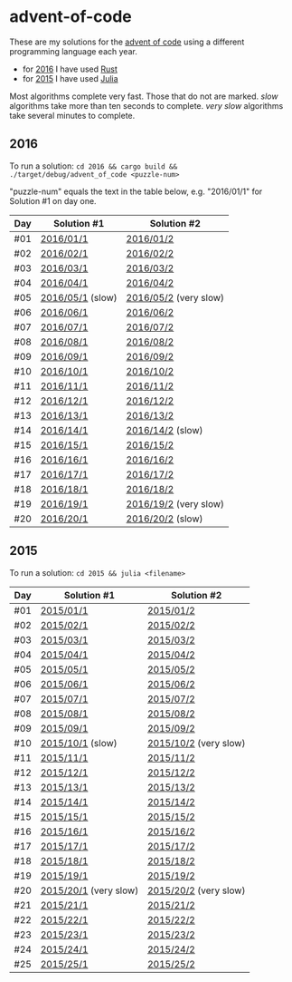 # advent-of-code

These are my solutions for the [advent of code](https://adventofcode.com/) using a different programming language each year.
- for [2016](#2016) I have used [Rust](https://www.rust-lang.org/)
- for [2015](#2015) I have used [Julia](https://julialang.org/)

Most algorithms complete very fast. Those that do not are marked. *slow* algorithms take more than ten seconds to complete. *very slow* algorithms take several minutes to complete.

## 2016

To run a solution: `cd 2016 && cargo build && ./target/debug/advent_of_code <puzzle-num>`

"puzzle-num" equals the text in the table below, e.g. "2016/01/1" for Solution #1 on day one.

| Day | Solution #1                           | Solution #2                                |
|-----|---------------------------------------|--------------------------------------------|
| #01 | [2016/01/1](2016/2016-01-1.rs)        | [2016/01/2](2016/2016-01-2.rs)             |
| #02 | [2016/02/1](2016/2016-02-1.rs)        | [2016/02/2](2016/2016-02-2.rs)             |
| #03 | [2016/03/1](2016/2016-03-1.rs)        | [2016/03/2](2016/2016-03-2.rs)             |
| #04 | [2016/04/1](2016/2016-04-1.rs)        | [2016/04/2](2016/2016-04-2.rs)             |
| #05 | [2016/05/1](2016/2016-05-1.rs) (slow) | [2016/05/2](2016/2016-05-2.rs) (very slow) |
| #06 | [2016/06/1](2016/2016-06-1.rs)        | [2016/06/2](2016/2016-06-2.rs)             |
| #07 | [2016/07/1](2016/2016-07-1.rs)        | [2016/07/2](2016/2016-07-2.rs)             |
| #08 | [2016/08/1](2016/2016-08-1.rs)        | [2016/08/2](2016/2016-08-2.rs)             |
| #09 | [2016/09/1](2016/2016-09-1.rs)        | [2016/09/2](2016/2016-09-2.rs)             |
| #10 | [2016/10/1](2016/2016-10-1.rs)        | [2016/10/2](2016/2016-10-2.rs)             |
| #11 | [2016/11/1](2016/2016-11-1.rs)        | [2016/11/2](2016/2016-11-2.rs)             |
| #12 | [2016/12/1](2016/2016-12-1.rs)        | [2016/12/2](2016/2016-12-2.rs)             |
| #13 | [2016/13/1](2016/2016-13-1.rs)        | [2016/13/2](2016/2016-13-2.rs)             |
| #14 | [2016/14/1](2016/2016-14-1.rs)        | [2016/14/2](2016/2016-14-2.rs) (slow)      |
| #15 | [2016/15/1](2016/2016-15-1.rs)        | [2016/15/2](2016/2016-15-2.rs)             |
| #16 | [2016/16/1](2016/2016-16-1.rs)        | [2016/16/2](2016/2016-16-2.rs)             |
| #17 | [2016/17/1](2016/2016-17-1.rs)        | [2016/17/2](2016/2016-17-2.rs)             |
| #18 | [2016/18/1](2016/2016-18-1.rs)        | [2016/18/2](2016/2016-18-2.rs)             |
| #19 | [2016/19/1](2016/2016-19-1.rs)        | [2016/19/2](2016/2016-19-2.rs) (very slow) |
| #20 | [2016/20/1](2016/2016-20-1.rs)        | [2016/20/2](2016/2016-20-2.rs) (slow)      |

## 2015

To run a solution: `cd 2015 && julia <filename>`

| Day | Solution #1                                | Solution #2                                |
|-----|--------------------------------------------|--------------------------------------------|
| #01 | [2015/01/1](2015/2015-01-1.jl)             | [2015/01/2](2015/2015-01-2.jl)             |
| #02 | [2015/02/1](2015/2015-02-1.jl)             | [2015/02/2](2015/2015-02-2.jl)             |
| #03 | [2015/03/1](2015/2015-03-1.jl)             | [2015/03/2](2015/2015-03-2.jl)             |
| #04 | [2015/04/1](2015/2015-04-1.jl)             | [2015/04/2](2015/2015-04-2.jl)             |
| #05 | [2015/05/1](2015/2015-05-1.jl)             | [2015/05/2](2015/2015-05-2.jl)             |
| #06 | [2015/06/1](2015/2015-06-1.jl)             | [2015/06/2](2015/2015-06-2.jl)             |
| #07 | [2015/07/1](2015/2015-07-1.jl)             | [2015/07/2](2015/2015-07-2.jl)             |
| #08 | [2015/08/1](2015/2015-08-1.jl)             | [2015/08/2](2015/2015-08-2.jl)             |
| #09 | [2015/09/1](2015/2015-09-1.jl)             | [2015/09/2](2015/2015-09-2.jl)             |
| #10 | [2015/10/1](2015/2015-10-1.jl) (slow)      | [2015/10/2](2015/2015-10-2.jl) (very slow) |
| #11 | [2015/11/1](2015/2015-11-1.jl)             | [2015/11/2](2015/2015-11-2.jl)             |
| #12 | [2015/12/1](2015/2015-12-1.jl)             | [2015/12/2](2015/2015-12-2.jl)             |
| #13 | [2015/13/1](2015/2015-13-1.jl)             | [2015/13/2](2015/2015-13-2.jl)             |
| #14 | [2015/14/1](2015/2015-14-1.jl)             | [2015/14/2](2015/2015-14-2.jl)             |
| #15 | [2015/15/1](2015/2015-15-1.jl)             | [2015/15/2](2015/2015-15-2.jl)             |
| #16 | [2015/16/1](2015/2015-16-1.jl)             | [2015/16/2](2015/2015-16-2.jl)             |
| #17 | [2015/17/1](2015/2015-17-1.jl)             | [2015/17/2](2015/2015-17-2.jl)             |
| #18 | [2015/18/1](2015/2015-18-1.jl)             | [2015/18/2](2015/2015-18-2.jl)             |
| #19 | [2015/19/1](2015/2015-19-1.jl)             | [2015/19/2](2015/2015-19-2.jl)             |
| #20 | [2015/20/1](2015/2015-20-1.jl) (very slow) | [2015/20/2](2015/2015-20-2.jl) (very slow) |
| #21 | [2015/21/1](2015/2015-21-1.jl)             | [2015/21/2](2015/2015-21-2.jl)             |
| #22 | [2015/22/1](2015/2015-22-1.jl)             | [2015/22/2](2015/2015-22-2.jl)             |
| #23 | [2015/23/1](2015/2015-23-1.jl)             | [2015/23/2](2015/2015-23-2.jl)             |
| #24 | [2015/24/1](2015/2015-24-1.jl)             | [2015/24/2](2015/2015-24-2.jl)             |
| #25 | [2015/25/1](2015/2015-25-1.jl)             | [2015/25/2](2015/2015-25-2.jl)             |
